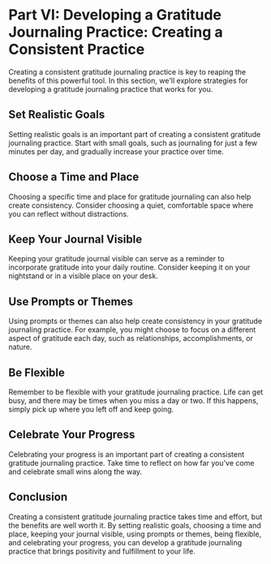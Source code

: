 Part VI: Developing a Gratitude Journaling Practice: Creating a Consistent Practice
===================================================================================

Creating a consistent gratitude journaling practice is key to reaping the benefits of this powerful tool. In this section, we'll explore strategies for developing a gratitude journaling practice that works for you.

Set Realistic Goals
-------------------

Setting realistic goals is an important part of creating a consistent gratitude journaling practice. Start with small goals, such as journaling for just a few minutes per day, and gradually increase your practice over time.

Choose a Time and Place
-----------------------

Choosing a specific time and place for gratitude journaling can also help create consistency. Consider choosing a quiet, comfortable space where you can reflect without distractions.

Keep Your Journal Visible
-------------------------

Keeping your gratitude journal visible can serve as a reminder to incorporate gratitude into your daily routine. Consider keeping it on your nightstand or in a visible place on your desk.

Use Prompts or Themes
---------------------

Using prompts or themes can also help create consistency in your gratitude journaling practice. For example, you might choose to focus on a different aspect of gratitude each day, such as relationships, accomplishments, or nature.

Be Flexible
-----------

Remember to be flexible with your gratitude journaling practice. Life can get busy, and there may be times when you miss a day or two. If this happens, simply pick up where you left off and keep going.

Celebrate Your Progress
-----------------------

Celebrating your progress is an important part of creating a consistent gratitude journaling practice. Take time to reflect on how far you've come and celebrate small wins along the way.

Conclusion
----------

Creating a consistent gratitude journaling practice takes time and effort, but the benefits are well worth it. By setting realistic goals, choosing a time and place, keeping your journal visible, using prompts or themes, being flexible, and celebrating your progress, you can develop a gratitude journaling practice that brings positivity and fulfillment to your life.


